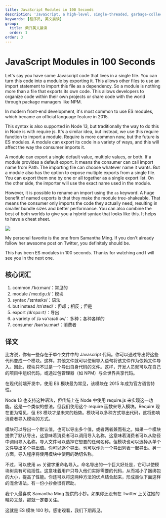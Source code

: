 ```yaml
---
title: JavaScript Modules in 100 Seconds
description: 'JavaScript, a high-level, single-threaded, garbage-collected, interpreted, or just-in-time compiled prototype-based, multi-paradigm, dynamic language with a non-blocking event loop, made famous for building websites.'
keywords: [程序员, 英文晨读]
group:
  title: 紫升英文晨读
  order: 1
order: 3
---
```


# JavaScript Modules in 100 Seconds

Let's say you have some Javascript code that lives in a single file. You can turn this code into a module by exporting it. This allows other files to use an import statement to import this file as a dependency. So a module is nothing more than a file that exports its own code. This allows developers to organize code within their own projects or share code with the world through package managers like NPM.

In modern front-end development, it's most common to use ES modules, which became an official language feature in 2015.

This syntax is also supported in Node 13, but traditionally the way to do this in Node is with require js. It's a similar idea, but instead, we use this require function to import a module. Require is more common now, but the future is ES modules. A module can export its code in a variety of ways, and this will affect the way the consumer imports it.

A module can export a single default value, multiple values, or both. If a module provides a default export. It means the consumer can call import name from Path. The importing file can choose whatever name it wants. But a module also has the option to expose multiple exports from a single file. You can export them one by one or all together as a single export list. On the other side, the importer will use the exact name used in the module.

However, it is possible to rename an import using the `as` keyword. A huge benefit of named exports is that they make the module tree-shakeable. That means the consumer only imports the code they actually need, resulting in smaller bundle sizes and better performance. You can also combine the best of both worlds to give you a hybrid syntax that looks like this. It helps to have a cheat sheet.

![](https://cdn.jsdelivr.net/gh/youngjuning/images@main/1741913107018.png)

My personal favorite is the one from Samantha Ming. If you don't already follow her awesome post on Twitter, you definitely should be.

This has been ES modules in 100 seconds. Thanks for watching and I will see you in the next one.

## 核心词汇

1. common /ˈkɑːmən/：常见的
1. module /ˈmɑːdʒuːl/：模块
1. syntax /ˈsɪntæks/：语法
1. but instead /ɪnˈsted/：但却；相反；但是
1. export /ɪkˈspɔːrt/：导出
1. a variety of /ə vəˈraɪəti əv/：多种；各种各样的
1. consumer /kənˈsuːmər/：消费者

## 译文

比方说，你有一些存在于单个文件中的 Javascript 代码。你可以通过导出将这些代码变成一个模块。这样，其他文件就可以使用导入语句将该文件作为依赖文件导入。因此，模块只不过是一个导出自身代码的文件。这样，开发人员就可以在自己的项目中组织代码，或通过包管理器（如 NPM）与全世界共享代码。

在现代前端开发中，使用 ES 模块最为常见，该模块在 2015 年成为官方语言特性。

Node 13 也支持这种语法，但传统上在 Node 中使用 require.js 来实现这一功能。这是一个类似的想法，但我们使用这个 require 函数来导入模块。Require 现在更为常见，但 ES 模块才是未来的趋势。模块可以多种方式导出代码，这将影响消费者导入模块的方式。

模块可以导出一个默认值，也可以导出多个值，或者两者兼而有之。如果一个模块提供了默认导出，这意味着消费者可以调用导入名称。这意味着消费者可以从路径中调用导入名称。导入文件可以选择它想要的任何名称。但模块也可以选择从单个文件导出多个导出值。你可以逐个导出，也可以作为一个导出列表一起导出。另一方面，导入程序将使用模块中使用的确切名称。

不过，可以使用 `as` 关键字重命名导入。命名导出的一个巨大好处是，它可以使模块树具有可动摇性。这意味着用户只导入他们实际需要的代码，从而减小了捆绑包的大小，提高了性能。你还可以将这两种方法的优点结合起来，形成类似下面这样的混合语法。有一份小抄会很有帮助。

我个人最喜欢 Samantha Ming 提供的小抄。如果你还没有在 Twitter 上关注她的精彩文章，那就一定要关注。

这就是 ES 模块 100 秒。感谢观看，我们下期再见。
